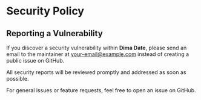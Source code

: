 # Security Policy

## Reporting a Vulnerability

If you discover a security vulnerability within **Dima Date**, please send an email to the maintainer at [your-email@example.com](mailto:your-email@example.com) instead of creating a public issue on GitHub.

All security reports will be reviewed promptly and addressed as soon as possible.

For general issues or feature requests, feel free to open an issue on GitHub.